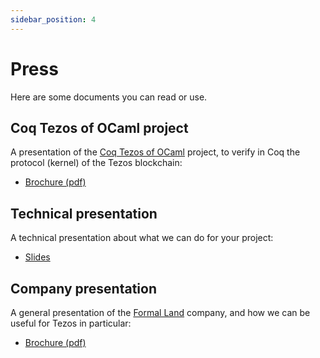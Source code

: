 ```yaml
---
sidebar_position: 4
---
```

# Press
Here are some documents you can read or use.

## Coq Tezos of OCaml project
A presentation of the [Coq Tezos of OCaml](https://nomadic-labs.gitlab.io/coq-tezos-of-ocaml/) project, to verify in Coq the protocol (kernel) of the Tezos blockchain:
* [Brochure (pdf)](press/brochure-coq-tezos-of-ocaml.pdf)

## Technical presentation
A technical presentation about what we can do for your project:
* [Slides](https://formal.land/static/technical-presentation/)

## Company presentation
A general presentation of the [Formal Land](/) company, and how we can be useful for Tezos in particular:
* [Brochure (pdf)](press/brochure-foobar-land.pdf)
